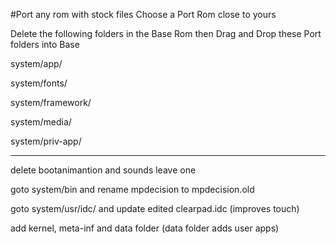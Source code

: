 #Port any rom with stock files
Choose a Port Rom close to yours

Delete the following folders in the Base Rom then
Drag and Drop these Port folders into Base

system/app/

system/fonts/

system/framework/

system/media/

system/priv-app/

------------------------------------------------------

delete bootanimantion and sounds leave one

goto system/bin and rename mpdecision to mpdecision.old

goto system/usr/idc/ and update edited clearpad.idc (improves touch)

add kernel, meta-inf and data folder (data folder adds user apps)

